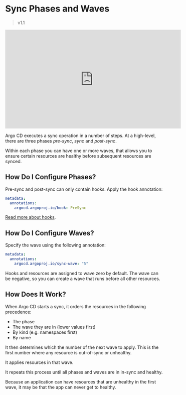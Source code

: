 # Sync Phases and Waves

>v1.1

<iframe width="560" height="315" src="https://www.youtube.com/embed/zIHe3EVp528" frameborder="0" allow="accelerometer; autoplay; encrypted-media; gyroscope; picture-in-picture" allowfullscreen></iframe>

Argo CD executes a sync operation in a number of steps. At a high-level, there are three phases *pre-sync*, *sync* and *post-sync*.  

Within each phase you can have one or more waves, that allows you to ensure certain resources are healthy before subsequent resources are synced.   

## How Do I Configure Phases?

Pre-sync and post-sync can only contain hooks. Apply the hook annotation:

```yaml
metadata:
  annotations:
    argocd.argoproj.io/hook: PreSync
```

[Read more about hooks](resource_hooks.md).

## How Do I Configure Waves?

Specify the wave using the following annotation:

```yaml
metadata:
  annotations:
    argocd.argoproj.io/sync-wave: "5"
```

Hooks and resources are assigned to wave zero by default. The wave can be negative, so you can create a wave that runs before all other resources.

## How Does It Work?

When Argo CD starts a sync, it orders the resources in the following precedence:

* The phase
* The wave they are in (lower values first)
* By kind (e.g. namespaces first)
* By name 

It then determines which the number of the next wave to apply. This is the first number where any resource is out-of-sync or unhealthy.
 
It applies resources in that wave. 

It repeats this process until all phases and waves are in in-sync and healthy.

Because an application can have resources that are unhealthy in the first wave, it may be that the app can never get to healthy.
